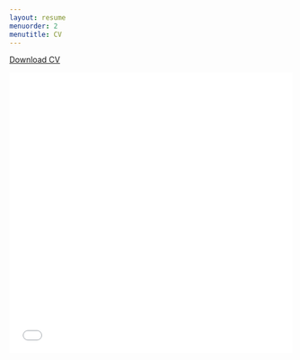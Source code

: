 ```yaml
---
layout: resume
menuorder: 2
menutitle: CV
---
```

<a download href="assets/cv/currentcv" download="HarrisSamuel_CV">Download CV</a>

<embed src="assets/cv/currentcv" width="100%" height="500" />
<!-- ### Footer

Last updated: May 2013 -->


